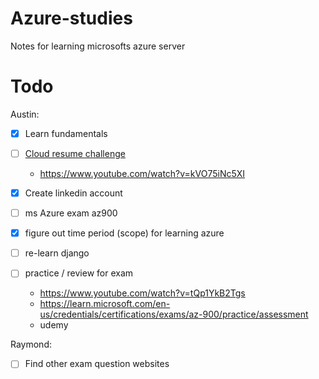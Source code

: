 # Azure-studies
Notes for learning microsofts azure server

# Todo

Austin: 

- [x] Learn fundamentals

- [ ] [Cloud resume challenge](https://cloudresumechallenge.dev/docs/the-challenge/)
    * https://www.youtube.com/watch?v=kVO75iNc5XI

- [x] Create linkedin account

- [ ] ms Azure exam az900

- [x] figure out time period (scope) for learning azure

- [ ] re-learn django

- [ ] practice / review for exam
    * https://www.youtube.com/watch?v=tQp1YkB2Tgs
    * https://learn.microsoft.com/en-us/credentials/certifications/exams/az-900/practice/assessment
    * udemy

Raymond:

- [ ] Find other exam question websites

